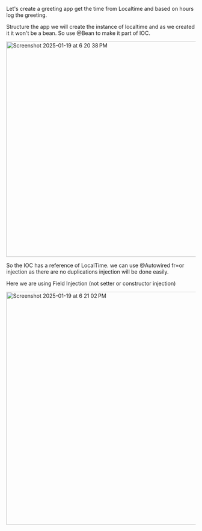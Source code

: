 Let's create a greeting app get the time from Localtime and based on hours log the greeting.<br>

Structure the app we will create the instance of localtime and as we created it it won't be a bean. So use @Bean to make it part of IOC.<br>

<img width="573" alt="Screenshot 2025-01-19 at 6 20 38 PM" src="https://github.com/user-attachments/assets/3e65c56e-7085-484d-be33-375ca772eacb" />

So the IOC has a reference of LocalTime. we can use @Autowired fr=or injection as there are no duplications injection will be done easily. <br>

Here we are using Field Injection (not setter or constructor injection) <br>

<img width="620" alt="Screenshot 2025-01-19 at 6 21 02 PM" src="https://github.com/user-attachments/assets/7513a037-acd0-433a-81ab-f9a642031238" />
